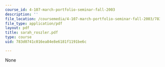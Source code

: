 ```yaml
---
course_id: 4-107-march-portfolio-seminar-fall-2003
description: ''
file_location: /coursemedia/4-107-march-portfolio-seminar-fall-2003/783d0741c016ea84e8e6181f1191be6c_sarah_roszler.pdf
file_type: application/pdf
layout: pdf
title: sarah_roszler.pdf
type: course
uid: 783d0741c016ea84e8e6181f1191be6c

---
```

None